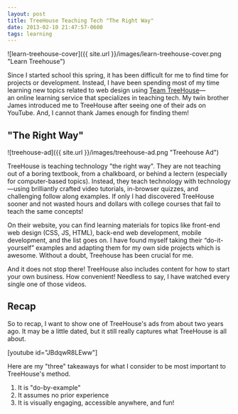 ```yaml
---
layout: post
title: TreeHouse Teaching Tech "The Right Way"
date: 2013-02-10 21:47:57-0600
tags: learning
---
```


![learn-treehouse-cover]({{ site.url }}/images/learn-treehouse-cover.png "Learn Treehouse")

Since I started school this spring, it has been difficult for me to find time for projects or development. Instead, I have been spending most of my time learning new topics related to web design using [Team TreeHouse](https://teamtreehouse.com/)—an online learning service that specializes in teaching tech. My twin brother James introduced me to TreeHouse after seeing one of their ads on YouTube. And, I cannot thank James enough for finding them!

## "The Right Way"

![treehouse-ad]({{ site.url }}/images/treehouse-ad.png "Treehouse Ad")

TreeHouse is teaching technology "the right way". They are not teaching out of a boring textbook, from a chalkboard, or behind a lectern (especially for computer-based topics). Instead, they teach technology with technology—using brilliantly crafted video tutorials, in-browser quizzes, and challenging follow along examples. If only I had discovered TreeHouse sooner and not wasted hours and dollars with college courses that fail to teach the same concepts!

On their website, you can find learning materials for topics like front-end web design (CSS, JS, HTML), back-end web development, mobile development, and the list goes on. I have found myself taking their “do-it-yourself” examples and adapting them for my own side projects which is awesome. Without a doubt, Treehouse has been crucial for me.

And it does not stop there! TreeHouse also includes content for how to start your own business. How convenient! Needless to say, I have watched every single one of those videos.

## Recap
So to recap, I want to show one of TreeHouse's ads from about two years ago. It may be a little dated, but it still really captures what TreeHouse is all about.

[youtube id="JBdqwR8LEww"]

Here are my "three" takeaways for what I consider to be most important to TreeHouse's method.

1. It is "do-by-example"
2. It assumes no prior experience
3. It is visually engaging, accessible anywhere, and fun!
